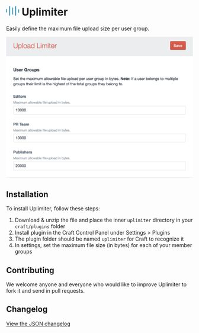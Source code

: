 # <img src="_demo/logo.png" width="35" alt="Uplimiter logo">&nbsp;Uplimiter

Easily define the maximum file upload size per user group.

![Screenshot of Uplimiter's settings](_demo/screengrab.png)

## Installation

To install Uplimiter, follow these steps:

1. Download & unzip the file and place the inner `uplimiter` directory in your `craft/plugins` folder
2. Install plugin in the Craft Control Panel under Settings > Plugins
3. The plugin folder should be named `uplimiter` for Craft to recognize it
4. In settings, set the maximum file size (in bytes) for each of your member groups

## Contributing
We welcome anyone and everyone who would like to improve Uplimiter to fork it and send in pull requests.

## Changelog

[View the JSON changelog](https://github.com/trendyminds/uplimiter/blob/master/releases.json)
